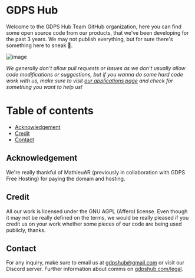 # GDPS Hub

Welcome to the GDPS Hub Team GitHub organization, here you can find some open source code from our products, that we've been developing for the past 3 years. We may not publish everything, but for sure there's something here to sneak 👀.

 ![image](https://gdpshub.com/assets/brand-assets/banner-3.png)

*We generally don't allow pull requests or issues as we don't usually allow code modifications or suggestions, but if you wanna do some hard code work with us, make sure to visit <a href="https://gdpshub.com/jobs">our applications page</a> and check for something you want to help us!*

# Table of contents

- [Acknowledgement](#acknowledgement)
- [Credit](#credit)
- [Contact](#contact)


## Acknowledgement
We're really thankful of MathieuAR (previously in collaboration with GDPS Free Hosting) for paying the domain and hosting.

## Credit
All our work is licensed under the GNU AGPL (Affero) license. Even though it may not be really defined on the terms, we would be really pleased if you credit us on your work whether some pieces of our code are being used publicly, thanks.

## Contact
For any inquiry, make sure to email us at <a href="mailto:gdpshub@gmail.com">gdpshub@gmail.com</a> or visit our Discord server. Further information about comms on <a href="https://gdpshub.com/legal">gdpshub.com/legal</a>.
